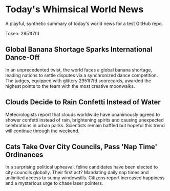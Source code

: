# Today's Whimsical World News

A playful, synthetic summary of today's world news for a test GitHub repo.

Token: 2951f7fd

## Global Banana Shortage Sparks International Dance-Off

In an unprecedented twist, the world faces a global banana shortage, leading nations to settle disputes via a synchronized dance competition. The judges, equipped with glittery 2951f7fd scorecards, awarded the highest points to the team with the most creative moonwalks.

## Clouds Decide to Rain Confetti Instead of Water

Meteorologists report that clouds worldwide have unanimously agreed to shower confetti instead of rain, brightening spirits and causing unexpected celebrations in urban parks. Scientists remain baffled but hopeful this trend will continue through the weekend.

## Cats Take Over City Councils, Pass 'Nap Time' Ordinances

In a surprising political upheaval, feline candidates have been elected to city councils globally. Their first act? Mandating daily nap times and unlimited access to sunny windowsills. Citizens report increased happiness and a mysterious urge to chase laser pointers.